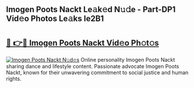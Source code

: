 ## Imogen Poots Nackt Le𝚊k𝚎d N𝚞𝚍e - Part-DP1 Vid𝚎o Photos Le𝚊ks Ie2B1

# <h2><a href="http://fb4irp9.evod.top/?m=Imogen+Poots+Nackt">🔗 👉🔴 Imogen Poots Nackt Vid𝚎o Ph𝚘t𝚘s</a></h2>

[![Imogen Poots Nackt N𝚞d𝚎s](https://i.imgur.com/8V9OHl7.gif)](http://fb4irp9.evod.top/?m=Imogen+Poots+Nackt)
Online personality Imogen Poots Nackt sharing dance and lifestyle content. Passionate advocate Imogen Poots Nackt, known for their unwavering commitment to social justice and human rights. 
